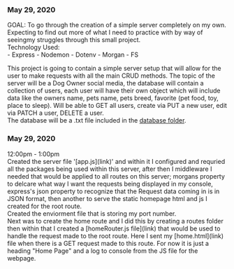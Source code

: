 <h3>May 29, 2020</h3>
GOAL: To go through the creation of a simple server completely on my own. Expecting to find out more of what I need to practice with by way of seeingmy struggles through this small project.<br>
Technology Used:<br>
    - Express
    - Nodemon
    - Dotenv
    - Morgan
    - FS

This project is going to contain a simple server setup that will allow for the user to make requests with all the main CRUD methods. The topic of the server will be a Dog Owner social media, the database will contain a collection of users, each user will have their own object which will include data like the owners name, pets name, pets breed, favorite (pet food, toy, place to sleep). Will be able to GET all users, create via PUT a new user, edit via PATCH a user, DELETE a user.<br>
The database will be a .txt file included in the [database folder](link).

<h3>May 29, 2020</h3>
12:00pm - 1:00pm<br>
Created the server file '[app.js](link)' and within it I configured and requried all the packages being used within this server, after then I middleware I needed that would be applied to all routes on this server; morgans property to delcare what way I want the requests being displayed in my console, express's json property to recognize that the Request data coming in is in JSON format, then another to serve the static homepage html and js I created for the root route.<br>
Created the enviorment file that is storing my port number.<br>
Next was to create the home route and I did this by creating a routes folder then within that I created a [homeRouter.js file](link) that would be used to handle the request made to the root route. Here I sent my [home.html](link) file when there is a GET request made to this route. For now it is just a heading "Home Page" and a log to console from the JS file for the webpage.